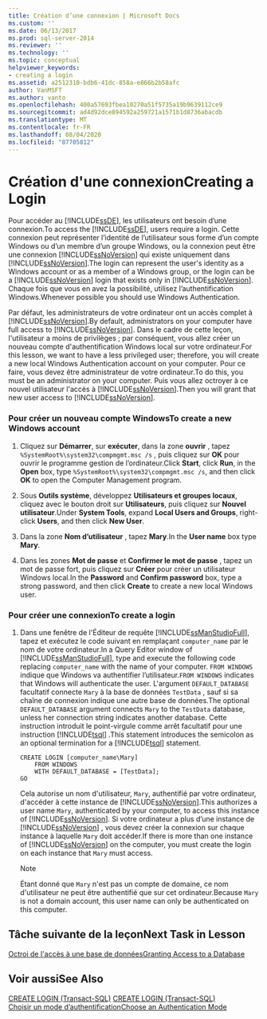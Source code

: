 ```yaml
---
title: Création d’une connexion | Microsoft Docs
ms.custom: ''
ms.date: 06/13/2017
ms.prod: sql-server-2014
ms.reviewer: ''
ms.technology: ''
ms.topic: conceptual
helpviewer_keywords:
- creating a login
ms.assetid: a2512310-bdb6-41dc-858a-e866b2b58afc
author: VanMSFT
ms.author: vanto
ms.openlocfilehash: 400a57693fbea10270a51f5735a19b9639112ce9
ms.sourcegitcommit: ad4d92dce894592a259721a1571b1d8736abacdb
ms.translationtype: MT
ms.contentlocale: fr-FR
ms.lasthandoff: 08/04/2020
ms.locfileid: "87705812"
---
```

# <a name="creating-a-login"></a><span data-ttu-id="1ebf5-102">Création d'une connexion</span><span class="sxs-lookup"><span data-stu-id="1ebf5-102">Creating a Login</span></span>
  <span data-ttu-id="1ebf5-103">Pour accéder au [!INCLUDE[ssDE](../includes/ssde-md.md)], les utilisateurs ont besoin d’une connexion.</span><span class="sxs-lookup"><span data-stu-id="1ebf5-103">To access the [!INCLUDE[ssDE](../includes/ssde-md.md)], users require a login.</span></span> <span data-ttu-id="1ebf5-104">Cette connexion peut représenter l’identité de l’utilisateur sous forme d’un compte Windows ou d’un membre d’un groupe Windows, ou la connexion peut être une connexion [!INCLUDE[ssNoVersion](../includes/ssnoversion-md.md)] qui existe uniquement dans [!INCLUDE[ssNoVersion](../includes/ssnoversion-md.md)].</span><span class="sxs-lookup"><span data-stu-id="1ebf5-104">The login can represent the user's identity as a Windows account or as a member of a Windows group, or the login can be a [!INCLUDE[ssNoVersion](../includes/ssnoversion-md.md)] login that exists only in [!INCLUDE[ssNoVersion](../includes/ssnoversion-md.md)].</span></span> <span data-ttu-id="1ebf5-105">Chaque fois que vous en avez la possibilité, utilisez l’authentification Windows.</span><span class="sxs-lookup"><span data-stu-id="1ebf5-105">Whenever possible you should use Windows Authentication.</span></span>  
  
 <span data-ttu-id="1ebf5-106">Par défaut, les administrateurs de votre ordinateur ont un accès complet à [!INCLUDE[ssNoVersion](../includes/ssnoversion-md.md)].</span><span class="sxs-lookup"><span data-stu-id="1ebf5-106">By default, administrators on your computer have full access to [!INCLUDE[ssNoVersion](../includes/ssnoversion-md.md)].</span></span> <span data-ttu-id="1ebf5-107">Dans le cadre de cette leçon, l'utilisateur a moins de privilèges ; par conséquent, vous allez créer un nouveau compte d'authentification Windows local sur votre ordinateur.</span><span class="sxs-lookup"><span data-stu-id="1ebf5-107">For this lesson, we want to have a less privileged user; therefore, you will create a new local Windows Authentication account on your computer.</span></span> <span data-ttu-id="1ebf5-108">Pour ce faire, vous devez être administrateur de votre ordinateur.</span><span class="sxs-lookup"><span data-stu-id="1ebf5-108">To do this, you must be an administrator on your computer.</span></span> <span data-ttu-id="1ebf5-109">Puis vous allez octroyer à ce nouvel utilisateur l'accès à [!INCLUDE[ssNoVersion](../includes/ssnoversion-md.md)].</span><span class="sxs-lookup"><span data-stu-id="1ebf5-109">Then you will grant that new user access to [!INCLUDE[ssNoVersion](../includes/ssnoversion-md.md)].</span></span>  
  
### <a name="to-create-a-new-windows-account"></a><span data-ttu-id="1ebf5-110">Pour créer un nouveau compte Windows</span><span class="sxs-lookup"><span data-stu-id="1ebf5-110">To create a new Windows account</span></span>  
  
1.  <span data-ttu-id="1ebf5-111">Cliquez sur **Démarrer**, sur **exécuter**, dans la zone **ouvrir** , tapez `%SystemRoot%\system32\compmgmt.msc /s` , puis cliquez sur **OK** pour ouvrir le programme gestion de l’ordinateur.</span><span class="sxs-lookup"><span data-stu-id="1ebf5-111">Click **Start**, click **Run**, in the **Open** box, type `%SystemRoot%\system32\compmgmt.msc /s`, and then click **OK** to open the Computer Management program.</span></span>  
  
2.  <span data-ttu-id="1ebf5-112">Sous **Outils système**, développez **Utilisateurs et groupes locaux**, cliquez avec le bouton droit sur **Utilisateurs**, puis cliquez sur **Nouvel utilisateur**.</span><span class="sxs-lookup"><span data-stu-id="1ebf5-112">Under **System Tools**, expand **Local Users and Groups**, right-click **Users**, and then click **New User**.</span></span>  
  
3.  <span data-ttu-id="1ebf5-113">Dans la zone **Nom d’utilisateur** , tapez **Mary**.</span><span class="sxs-lookup"><span data-stu-id="1ebf5-113">In the **User name** box type **Mary**.</span></span>  
  
4.  <span data-ttu-id="1ebf5-114">Dans les zones **Mot de passe** et **Confirmer le mot de passe** , tapez un mot de passe fort, puis cliquez sur **Créer** pour créer un utilisateur Windows local.</span><span class="sxs-lookup"><span data-stu-id="1ebf5-114">In the **Password** and **Confirm password** box, type a strong password, and then click **Create** to create a new local Windows user.</span></span>  
  
### <a name="to-create-a-login"></a><span data-ttu-id="1ebf5-115">Pour créer une connexion</span><span class="sxs-lookup"><span data-stu-id="1ebf5-115">To create a login</span></span>  
  
1.  <span data-ttu-id="1ebf5-116">Dans une fenêtre de l'Éditeur de requête [!INCLUDE[ssManStudioFull](../includes/ssmanstudiofull-md.md)], tapez et exécutez le code suivant en remplaçant `computer_name` par le nom de votre ordinateur.</span><span class="sxs-lookup"><span data-stu-id="1ebf5-116">In a Query Editor window of [!INCLUDE[ssManStudioFull](../includes/ssmanstudiofull-md.md)], type and execute the following code replacing `computer_name` with the name of your computer.</span></span> <span data-ttu-id="1ebf5-117">`FROM WINDOWS` indique que Windows va authentifier l’utilisateur.</span><span class="sxs-lookup"><span data-stu-id="1ebf5-117">`FROM WINDOWS` indicates that Windows will authenticate the user.</span></span> <span data-ttu-id="1ebf5-118">L'argument `DEFAULT_DATABASE` facultatif connecte `Mary` à la base de données `TestData` , sauf si sa chaîne de connexion indique une autre base de données.</span><span class="sxs-lookup"><span data-stu-id="1ebf5-118">The optional `DEFAULT_DATABASE` argument connects `Mary` to the `TestData` database, unless her connection string indicates another database.</span></span> <span data-ttu-id="1ebf5-119">Cette instruction introduit le point-virgule comme arrêt facultatif pour une instruction [!INCLUDE[tsql](../includes/tsql-md.md)] .</span><span class="sxs-lookup"><span data-stu-id="1ebf5-119">This statement introduces the semicolon as an optional termination for a [!INCLUDE[tsql](../includes/tsql-md.md)] statement.</span></span>  
  
    ```  
    CREATE LOGIN [computer_name\Mary]  
        FROM WINDOWS  
        WITH DEFAULT_DATABASE = [TestData];  
    GO  
    ```  
  
     <span data-ttu-id="1ebf5-120">Cela autorise un nom d'utilisateur, `Mary`, authentifié par votre ordinateur, d'accéder à cette instance de [!INCLUDE[ssNoVersion](../includes/ssnoversion-md.md)].</span><span class="sxs-lookup"><span data-stu-id="1ebf5-120">This authorizes a user name `Mary`, authenticated by your computer, to access this instance of [!INCLUDE[ssNoVersion](../includes/ssnoversion-md.md)].</span></span> <span data-ttu-id="1ebf5-121">Si votre ordinateur a plus d’une instance de [!INCLUDE[ssNoVersion](../includes/ssnoversion-md.md)] , vous devez créer la connexion sur chaque instance à laquelle `Mary` doit accéder.</span><span class="sxs-lookup"><span data-stu-id="1ebf5-121">If there is more than one instance of [!INCLUDE[ssNoVersion](../includes/ssnoversion-md.md)] on the computer, you must create the login on each instance that `Mary` must access.</span></span>  
  
    > [!NOTE]  
    >  <span data-ttu-id="1ebf5-122">Étant donné que `Mary` n'est pas un compte de domaine, ce nom d'utilisateur ne peut être authentifié que sur cet ordinateur.</span><span class="sxs-lookup"><span data-stu-id="1ebf5-122">Because `Mary` is not a domain account, this user name can only be authenticated on this computer.</span></span>  
  
## <a name="next-task-in-lesson"></a><span data-ttu-id="1ebf5-123">Tâche suivante de la leçon</span><span class="sxs-lookup"><span data-stu-id="1ebf5-123">Next Task in Lesson</span></span>  
 [<span data-ttu-id="1ebf5-124">Octroi de l'accès à une base de données</span><span class="sxs-lookup"><span data-stu-id="1ebf5-124">Granting Access to a Database</span></span>](lesson-2-2-granting-access-to-a-database.md)  
  
## <a name="see-also"></a><span data-ttu-id="1ebf5-125">Voir aussi</span><span class="sxs-lookup"><span data-stu-id="1ebf5-125">See Also</span></span>  
 <span data-ttu-id="1ebf5-126">[CREATE LOGIN &#40;Transact-SQL&#41;](/sql/t-sql/statements/create-login-transact-sql) </span><span class="sxs-lookup"><span data-stu-id="1ebf5-126">[CREATE LOGIN &#40;Transact-SQL&#41;](/sql/t-sql/statements/create-login-transact-sql) </span></span>  
 [<span data-ttu-id="1ebf5-127">Choisir un mode d’authentification</span><span class="sxs-lookup"><span data-stu-id="1ebf5-127">Choose an Authentication Mode</span></span>](../relational-databases/security/choose-an-authentication-mode.md)  
  
  
